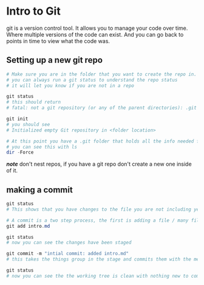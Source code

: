 

# Intro to Git
git is a version control tool. It allows you to manage your code over time. Where multiple versions of the code can exist. And you can go back to points in time to view what the code was.

## Setting up a new git repo
```powershell
# Make sure you are in the folder that you want to create the repo in.
# you can always run a git status to understand the repo status
# it will let you know if you are not in a repo

git status
# this should return 
# fatal: not a git repository (or any of the parent directories): .git

git init 
# you should see 
# Initialized empty Git repository in <folder location>

# At this point you have a .git folder that holds all the info needed for git to work
# you can see this with ls
dir -Force

```
***note*** don't nest repos, if you have a git repo don't create a new one inside of it.

## making a commit
```powershell
git status
# This shows that you have changes to the file you are not including yet

# A commit is a two step process, the first is adding a file / many files to the "stage"
git add intro.md

git status
# now you can see the changes have been staged

git commit -m "intial commit: added intro.md"
# this takes the things group in the stage and commits them with the message

git status
# now you can see the the working tree is clean with nothing new to commit
```

